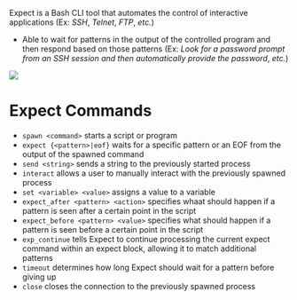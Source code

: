 Expect is a Bash CLI tool that automates the control of interactive applications (Ex: *SSH*, *Telnet*, *FTP*, *etc.*)

* Able to wait for patterns in the output of the controlled program and then respond based on those patterns (Ex: *Look for a password prompt from an SSH session and then automatically provide the password*, *etc.*)

![](https://github.com/JonmarCorpuz/SecondBrain/blob/main/Assets/Whitespace.png)

# Expect Commands

* `spawn <command>` starts a script or program
* `expect {<pattern>|eof}` waits for a specific pattern or an EOF from the output of the spawned command
* `send <string>` sends a string to the previously started process
* `interact` allows a user to manually interact with the previously spawned process
* `set <variable> <value>` assigns a value to a variable
* `expect_after <pattern> <action>` specifies whaat should happen if a pattern is seen after a certain point in the script
* `expect_before <pattern> <value>` specifies what should happen if a pattern is seen before a certain point in the script
* `exp_continue` tells Expect to continue processing the current expect command within an expect block, allowing it to match additional patterns
* `timeout` determines how long Expect should wait for a pattern before giving up
* `close` closes the connection to the previously spawned process

